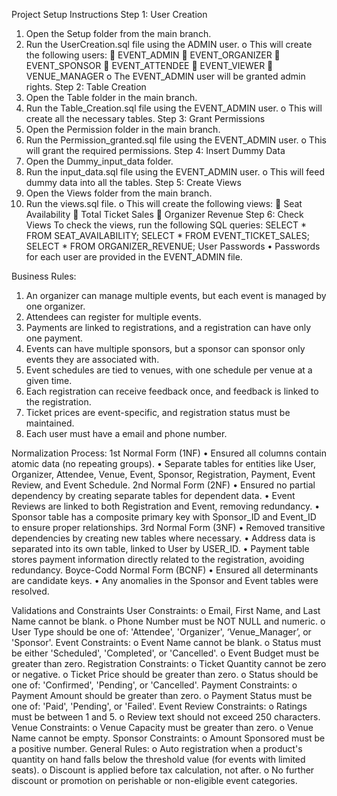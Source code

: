 Project Setup Instructions
Step 1: User Creation
1.	Open the Setup folder from the main branch.
2.	Run the UserCreation.sql file using the ADMIN user.
o	This will create the following users:
	EVENT_ADMIN
	EVENT_ORGANIZER
	EVENT_SPONSOR
	EVENT_ATTENDEE
	EVENT_VIEWER
	VENUE_MANAGER
o	The EVENT_ADMIN user will be granted admin rights.
Step 2: Table Creation
1.	Open the Table folder in the main branch.
2.	Run the Table_Creation.sql file using the EVENT_ADMIN user.
o	This will create all the necessary tables.
Step 3: Grant Permissions
1.	Open the Permission folder in the main branch.
2.	Run the Permission_granted.sql file using the EVENT_ADMIN user.
o	This will grant the required permissions.
Step 4: Insert Dummy Data
1.	Open the Dummy_input_data folder.
2.	Run the input_data.sql file using the EVENT_ADMIN user.
o	This will feed dummy data into all the tables.
Step 5: Create Views
1.	Open the Views folder from the main branch.
2.	Run the views.sql file.
o	This will create the following views:
	Seat Availability
	Total Ticket Sales
	Organizer Revenue
Step 6: Check Views
To check the views, run the following SQL queries:
SELECT * FROM SEAT_AVAILABILITY;
SELECT * FROM EVENT_TICKET_SALES;
SELECT * FROM ORGANIZER_REVENUE;
User Passwords
•	Passwords for each user are provided in the EVENT_ADMIN file.

 
Business Rules:

1.	An organizer can manage multiple events, but each event is managed by one organizer.
2.	Attendees can register for multiple events.
3.	Payments are linked to registrations, and a registration can have only one payment.
4.	Events can have multiple sponsors, but a sponsor can sponsor only events they are associated with.
5.	Event schedules are tied to venues, with one schedule per venue at a given time.
6.	Each registration can receive feedback once, and feedback is linked to the registration.
7.	Ticket prices are event-specific, and registration status must be maintained.
8.	Each user must have a email and phone number.

Normalization Process:
1st Normal Form (1NF)
•	Ensured all columns contain atomic data (no repeating groups).
•	Separate tables for entities like User, Organizer, Attendee, Venue, Event, Sponsor, Registration, Payment, Event Review, and Event Schedule.
2nd Normal Form (2NF)
•	Ensured no partial dependency by creating separate tables for dependent data.
•	Event Reviews are linked to both Registration and Event, removing redundancy.
•	Sponsor table has a composite primary key with Sponsor_ID and Event_ID to ensure proper relationships.
3rd Normal Form (3NF)
•	Removed transitive dependencies by creating new tables where necessary.
•	Address data is separated into its own table, linked to User by USER_ID.
•	Payment table stores payment information directly related to the registration, avoiding redundancy.
Boyce-Codd Normal Form (BCNF)
•	Ensured all determinants are candidate keys.
•	Any anomalies in the Sponsor and Event tables were resolved.
 
Validations and Constraints
User Constraints:
o	Email, First Name, and Last Name cannot be blank.
o	Phone Number must be NOT NULL and numeric.
o	User Type should be one of: 'Attendee', 'Organizer', ‘Venue_Manager’, or 'Sponsor'.
Event Constraints:
o	Event Name cannot be blank.
o	Status must be either 'Scheduled', 'Completed', or 'Cancelled'.
o	Event Budget must be greater than zero.
Registration Constraints:
o	Ticket Quantity cannot be zero or negative.
o	Ticket Price should be greater than zero.
o	Status should be one of: 'Confirmed', 'Pending', or 'Cancelled'.
Payment Constraints:
o	Payment Amount should be greater than zero.
o	Payment Status must be one of: 'Paid', 'Pending', or 'Failed'.
Event Review Constraints:
o	Ratings must be between 1 and 5.
o	Review text should not exceed 250 characters.
Venue Constraints:
o	Venue Capacity must be greater than zero.
o	Venue Name cannot be empty.
Sponsor Constraints:
o	Amount Sponsored must be a positive number.
General Rules:
o	Auto registration when a product's quantity on hand falls below the threshold value (for events with limited seats).
o	Discount is applied before tax calculation, not after.
o	No further discount or promotion on perishable or non-eligible event categories.


